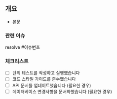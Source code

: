 ## 개요
<!---- 변경 사항 및 관련 이슈에 대해 간단하게 작성해주세요. 어떻게보다 무엇을 왜 수정했는지 설명해주세요. -->
- 본문

### 관련 이슈
<!--[관련된 이슈 번호를 적어주세요, 예: #123]-->
resolve #이슈번호

### 체크리스트
- [ ] 단위 테스트를 작성하고 실행했습니다
- [ ] 코드 스타일 가이드를 준수했습니다
- [ ] API 문서를 업데이트했습니다 (필요한 경우)
- [ ] 데이터베이스 변경사항을 문서화했습니다 (필요한 경우)